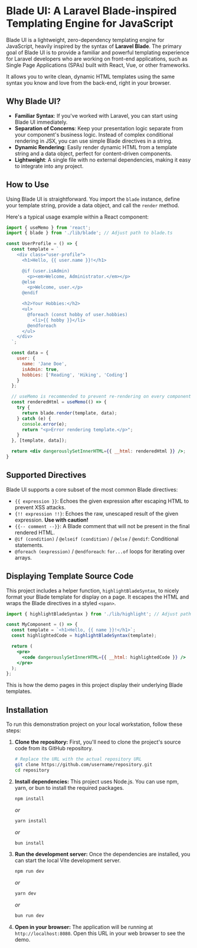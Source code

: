 
# Blade UI: A Laravel Blade-inspired Templating Engine for JavaScript

Blade UI is a lightweight, zero-dependency templating engine for JavaScript, heavily inspired by the syntax of **Laravel Blade**. The primary goal of Blade UI is to provide a familiar and powerful templating experience for Laravel developers who are working on front-end applications, such as Single Page Applications (SPAs) built with React, Vue, or other frameworks.

It allows you to write clean, dynamic HTML templates using the same syntax you know and love from the back-end, right in your browser.

## Why Blade UI?

-   **Familiar Syntax**: If you've worked with Laravel, you can start using Blade UI immediately.
-   **Separation of Concerns**: Keep your presentation logic separate from your component's business logic. Instead of complex conditional rendering in JSX, you can use simple Blade directives in a string.
-   **Dynamic Rendering**: Easily render dynamic HTML from a template string and a data object, perfect for content-driven components.
-   **Lightweight**: A single file with no external dependencies, making it easy to integrate into any project.

## How to Use

Using Blade UI is straightforward. You import the `blade` instance, define your template string, provide a data object, and call the `render` method.

Here's a typical usage example within a React component:

```jsx
import { useMemo } from 'react';
import { blade } from './lib/blade'; // Adjust path to blade.ts

const UserProfile = () => {
  const template = `
    <div class="user-profile">
      <h1>Hello, {{ user.name }}!</h1>

      @if (user.isAdmin)
        <p><em>Welcome, Administrator.</em></p>
      @else
        <p>Welcome, user.</p>
      @endif

      <h2>Your Hobbies:</h2>
      <ul>
        @foreach (const hobby of user.hobbies)
          <li>{{ hobby }}</li>
        @endforeach
      </ul>
    </div>
  `;

  const data = {
    user: {
      name: 'Jane Doe',
      isAdmin: true,
      hobbies: ['Reading', 'Hiking', 'Coding']
    }
  };

  // useMemo is recommended to prevent re-rendering on every component update
  const renderedHtml = useMemo(() => {
    try {
      return blade.render(template, data);
    } catch (e) {
      console.error(e);
      return "<p>Error rendering template.</p>";
    }
  }, [template, data]);

  return <div dangerouslySetInnerHTML={{ __html: renderedHtml }} />;
}
```

## Supported Directives

Blade UI supports a core subset of the most common Blade directives:

-   `{{ expression }}`: Echoes the given expression after escaping HTML to prevent XSS attacks.
-   `{!! expression !!}`: Echoes the raw, unescaped result of the given expression. **Use with caution!**
-   `{{-- comment --}}`: A Blade comment that will not be present in the final rendered HTML.
-   `@if (condition)` / `@elseif (condition)` / `@else` / `@endif`: Conditional statements.
-   `@foreach (expression)` / `@endforeach`: `for...of` loops for iterating over arrays.

## Displaying Template Source Code

This project includes a helper function, `highlightBladeSyntax`, to nicely format your Blade template for display on a page. It escapes the HTML and wraps the Blade directives in a styled `<span>`.

```jsx
import { highlightBladeSyntax } from './lib/highlight'; // Adjust path

const MyComponent = () => {
  const template = `<h1>Hello, {{ name }}!</h1>`;
  const highlightedCode = highlightBladeSyntax(template);

  return (
    <pre>
      <code dangerouslySetInnerHTML={{ __html: highlightedCode }} />
    </pre>
  );
};
```

This is how the demo pages in this project display their underlying Blade templates.

## Installation

To run this demonstration project on your local workstation, follow these steps:

1.  **Clone the repository:**
    First, you'll need to clone the project's source code from its GitHub repository.
    ```bash
    # Replace the URL with the actual repository URL
    git clone https://github.com/username/repository.git
    cd repository
    ```

2.  **Install dependencies:**
    This project uses Node.js. You can use npm, yarn, or bun to install the required packages.
    ```bash
    npm install
    ```
    _or_
    ```bash
    yarn install
    ```
    _or_
    ```bash
    bun install
    ```

3.  **Run the development server:**
    Once the dependencies are installed, you can start the local Vite development server.
    ```bash
    npm run dev
    ```
    _or_
    ```bash
    yarn dev
    ```
    _or_
    ```bash
    bun run dev
    ```

4.  **Open in your browser:**
    The application will be running at `http://localhost:8080`. Open this URL in your web browser to see the demo.

